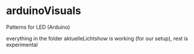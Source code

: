 # arduinoVisuals
Patterns for LED (Arduino)

everything in the folder aktuelleLichtshow is working (for our setup), rest is experimental
